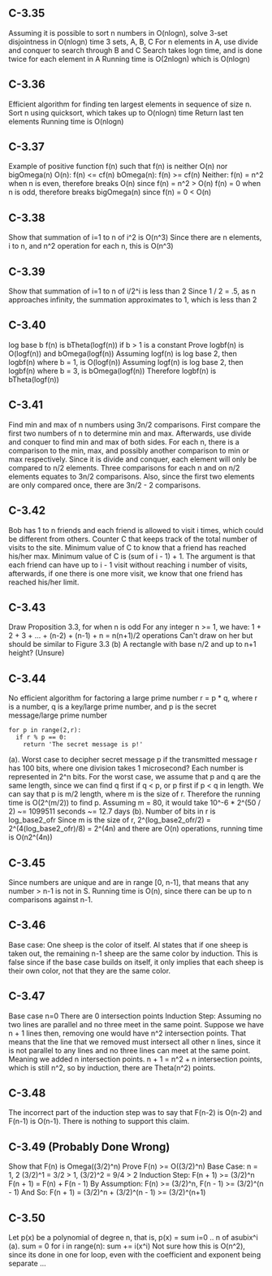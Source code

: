 ## C-3.35
Assuming it is possible to sort n numbers in O(nlogn), solve 3-set disjointness in O(nlogn) time
3 sets, A, B, C
For n elements in A, use divide and conquer to search through B and C
Search takes logn time, and is done twice for each element in A
Running time is O(2nlogn) which is O(nlogn)

## C-3.36
Efficient algorithm for finding ten largest elements in sequence of size n.
Sort n using quicksort, which takes up to O(nlogn) time
Return last ten elements
Running time is O(nlogn)

## C-3.37
Example of positive function f(n) such that f(n) is neither O(n) nor bigOmega(n)
O(n): f(n) <= cf(n)
bOmega(n): f(n) >= cf(n)
Neither: f(n) = n^2 when n is even, therefore breaks O(n) since f(n) = n^2 > O(n)
         f(n) = 0 when n is odd, therefore breaks bigOmega(n) since f(n) = 0 < O(n)

## C-3.38
Show that summation of i=1 to n of i^2 is O(n^3)
Since there are n elements, i to n, and n^2 operation for each n, this is O(n^3)

## C-3.39
Show that summation of i=1 to n of i/2^i is less than 2
Since 1 / 2 = .5, as n approaches infinity, the summation approximates to 1, which is less than 2

## C-3.40
log base b f(n) is bTheta(logf(n)) if b > 1 is a constant
Prove logbf(n) is O(logf(n)) and bOmega(logf(n))
Assuming logf(n) is log base 2, then logbf(n) where b = 1, is O(logf(n))
Assuming logf(n) is log base 2, then logbf(n) where b = 3, is bOmega(logf(n))
Therefore logbf(n) is bTheta(logf(n))

## C-3.41
Find min and max of n numbers using 3n/2 comparisons.
First compare the first two numbers of n to determine min and max.
Afterwards, use divide and conquer to find min and max of both sides.
For each n, there is a comparison to the min, max, and possibly another comparison to min or max respectively.
Since it is divide and conquer, each element will only be compared to n/2 elements.
Three comparisons for each n and on n/2 elements equates to 3n/2 comparisons.
Also, since the first two elements are only compared once, there are 3n/2 - 2 comparisons.

## C-3.42
Bob has 1 to n friends and each friend is allowed to visit i times, which could be different from others.
Counter C that keeps track of the total number of visits to the site. Minimum value of C to know that
a friend has reached his/her max.
Minimum value of C is (sum of i - 1) + 1.
The argument is that each friend can have up to i - 1 visit without reaching i number of visits, afterwards, if
one there is one more visit, we know that one friend has reached his/her limit.

## C-3.43
Draw Proposition 3.3, for when n is odd
For any integer n >= 1, we have:
1 + 2 + 3 + ... + (n-2) + (n-1) + n = n(n+1)/2 operations
Can't draw on her but should be similar to Figure 3.3 (b)
A rectangle with base n/2 and up to n+1 height? (Unsure)

## C-3.44
No efficient algorithm for factoring a large prime number
r = p * q, where r is a number, q is a key/large prime number, and p is the secret message/large prime number
```
for p in range(2,r):
  if r % p == 0:
    return 'The secret message is p!'
```
(a). Worst case to decipher secret message p if the transmitted message r has 100 bits,
where one division takes 1 microsecond?
Each number is represented in 2^n bits. For the worst case, we assume that p and q are the same length, since we can
find q first if q < p, or p first if p < q in length. We can say that p is m/2 length, where m is the size of r.
Therefore the running time is O(2^(m/2)) to find p.
Assuming m = 80, it would take 10^-6 * 2^(50 / 2) ~= 1099511 seconds ~= 12.7 days
(b). Number of bits in r is log_base2_ofr
Since m is the size of r, 2^(log_base2_ofr/2) = 2^(4(log_base2_ofr)/8) = 2^(4n)
and there are O(n) operations, running time is O(n2^(4n))

## C-3.45
Since numbers are unique and are in range [0, n-1], that means that any number > n-1 is not in S.
Running time is O(n), since there can be up to n comparisons against n-1.

## C-3.46
Base case: One sheep is the color of itself.
Al states that if one sheep is taken out, the remaining n-1 sheep are the same color by induction. This is false
since if the base case builds on itself, it only implies that each sheep is their own color, not that they are the
same color.

## C-3.47
Base case n=0
There are 0 intersection points
Induction Step:
Assuming no two lines are parallel and no three meet in the same point. Suppose we have n + 1 lines then, removing one
would have n^2 intersection points. That means that the line that we removed must intersect all other n lines, since
it is not parallel to any lines and no three lines can meet at the same point. Meaning we added n intersection points.
n + 1 = n^2 + n intersection points, which is still n^2, so by induction, there are Theta(n^2) points.

## C-3.48
The incorrect part of the induction step was to say that F(n-2) is O(n-2) and F(n-1) is O(n-1). There is nothing to
support this claim.

## C-3.49 (Probably Done Wrong)
Show that F(n) is Omega((3/2)^n)
Prove F(n) >= O((3/2)^n)
Base Case: n = 1, 2   (3/2)^1 = 3/2 > 1, (3/2)^2 = 9/4 > 2
Induction Step: F(n + 1) >= (3/2)^n
                F(n + 1) = F(n) + F(n - 1)
By Assumption:  F(n) >= (3/2)^n, F(n - 1) >= (3/2)^(n - 1)
And So:         F(n + 1) = (3/2)^n + (3/2)^(n - 1) >= (3/2)^(n+1)

## C-3.50
Let p(x) be a polynomial of degree n, that is, p(x) = sum i=0 .. n of asubix^i
(a).
sum = 0
for i in range(n):
  sum += i(x^i)
Not sure how this is O(n^2), since its done in one for loop, even with the coefficient and exponent being separate ...
